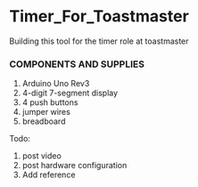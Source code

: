 # Timer_For_Toastmaster
Building this tool for the timer role at toastmaster

### COMPONENTS AND SUPPLIES
1. Arduino Uno Rev3
2. 4-digit 7-segment display
3. 4 push buttons 
4. jumper wires
5. breadboard

Todo:
1. post video
2. post hardware configuration
3. Add reference
